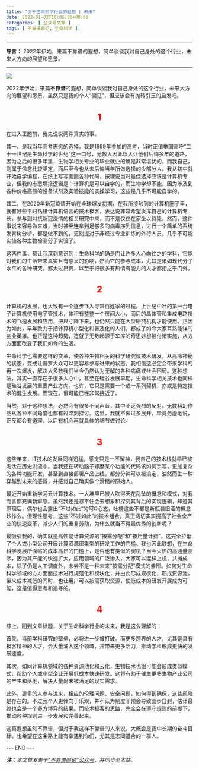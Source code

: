 ```yaml
---
title: "关于生命科学行业的遐想 | 未来"
date: 2022-01-02T16:06:00+08:00
categories: [ 公众号文章 ]
tags: [ 不靠谱颜论, 生命科学 ]
---
```


---

**导言：** 2022年伊始，来篇不靠谱的遐想，简单谈谈我对自己身处的这个行业，未来大方向的展望和愿景。

---

<img src="220102-cover.jpg" style="max-width:400px"/>

2022年伊始，来篇**不靠谱**的遐想，简单谈谈我对自己身处的这个行业，未来大方向的展望和愿景。虽然只是我的个人“偏见”，但应该会有抛砖引玉的启发吧。

<h2 style="text-align:center;color:red;font-size:24px">1</h2>

在进入正题前，我先说说两件真实的事。

其一，是我当年高考志愿的选择。我是1999年参加的高考，当时正值举国高呼“二十一世纪是生命科学的世纪”这一口号，无数人因此误入让他们后悔多年的道路，因为之后的很多年里，生物学相关专业的毕业就业的确是非常堪忧的。而我自己，则属于信念比较坚定，而后至今也从未后悔当年所做选择的少部分人。我从初中就开始自学编程，在纸上写写画画各种代码，按理说当时最佳选择应该是计算机专业，但我的志愿填报逻辑是：计算机是可以自学的，而生物学却不能，因为涉及到各种价格高昂的设备试剂及实验技能的实操学习，这些是几乎不可能自学的。

其二，在2020年新冠疫情开始在全球爆发初期，在我所接触到的计算机圈子里，就有好些平时钻研计算机语言的技术极客，表达说非常希望发挥自己的计算机专长，参与到对抗新冠疫情的相关研究中来，而不是仅仅在家坐以待毙。然而，这件事说来容易做来难，当时甚至连拿到足够多的病毒序列信息，进行一个简单的系统发育树分析，都是做不到的，更别提对于非经过专业训练的外行人员，几乎不可能实操各种生物检测分子实验了。

这两件事，都让我深刻意识到：生命科学的确是门让许多人心向往之的学科，它能对我们的生活带来真实且有意义的影响，然而它的参与成本，尤其是诸如现代分子水平的各种研究，都太过昂贵，以至于把很多有热情有能力的人才都拒之于门外。

<h2 style="text-align:center;color:red;font-size:24px">2</h2>

计算机的发展，也大致有一个逐步飞入寻常百姓家的过程。上世纪中叶的第一台电子计算机使用电子管技术，体积有整整一个房间大小，而后的晶体管和集成电路技术的飞速发展和应用，把尺寸降下来，也仍然只能在大型研究机构才能使用。正因为如此，早年致力于把计算机小型化和普及化的人们，都成了如今大家耳熟能详的创业英雄。也正是这种趋势，造就了无数起源于车库的奇思妙想被付诸实施，从方方面面改变了我们如今的生活。

生命科学也需要这样的变革，使各种生物相关的科学研究或技术研发，从高冷神秘的状态，变成让普罗大众可以更容易参与进来的状态。我相信这必定会带来学科的再一次爆发，解决大多数我们当今仍然认为无解的各种病痛或社会困局。这种想法，其实一直存在于很多人心中，甚至在硅谷发展早期，生命科学相关技术也同样是硅谷发展的重要产业方向。也许，它只是需要一个或一系列契机，亦或是特定技术的诞生发展。而现在，很可能已经非常接近了。

当然，对于这种想法，必然会有很多不同声音，其中不乏强烈的反对。无数科幻作品从各种不同角度也都有过深刻探讨。这里，我就不做过多展开，毕竟务虚地说，正反都会有道理。以后有机会再就具体的细节做讨论。

<h2 style="text-align:center;color:red;font-size:24px">3</h2>

这些年来，IT技术的发展同样迅猛。感觉只是一不留神，我自己的技术栈就早已被淘汰在历史洪流中。当我还在转动脑子琢磨某个功能的代码该如何手写，更加复杂的各种功能开发，甚至到直接部署产品上线，都分分钟可以被搞定，油然而生一种穿越到未来的感觉，并感觉自己确实像个滑稽的原始人。

最近开始重新学习云计算技术。一大堆早已被人吹得天花乱坠的概念和模式，对我而言都充满新鲜感。虽然我还是忍不住会去想象和探究其背后的实现逻辑，知道其原理后，偶尔也会露出“不过如此”的阿Q心态，吐槽这些不都是新瓶装旧酒的概念炒作么。但理性思考，这些“不过如此”的技术组合，真正切切实实提高了社会全产业的快速变革，减少人们的重复劳动，为什么就当不得最优秀的创新呢？

最吸引我的，确实就是高性能计算资源的“按需分配”和“按用量计费”。这完全拉低了个人或小型公司开展计算资源密集型的研发工作的门槛。我也因此联想，在生命科学发展所面临的成本高昂的门槛上，是否也有类似的契机？当今火热的高通量测序，因为其产能的快速扩大，应用领域的广泛渗入，大家可以混样上机，共摊成本，除了仍是人工调度外，未尝不是一种未来“按需分配”模式的雏形。如何对生命科学领域的方方面面技术进行规范化和模块化，并由此形成规模化，形成资源池，带来成本减低的同时，也让用户可以按需获取资源，使低成本的研发开展成为可能，这是值得思考和追寻的。

<h2 style="text-align:center;color:red;font-size:24px">4</h2>

综上，回到文章标题，关于生命科学行业的未来，我是这么理解的：

首先，当前学科研究的壁垒，必将进一步被打破。而更多跨界的人才，尤其是具有极客精神的人才，会大量涌入这个领域，并带来更多活力，推动学科形成更快的发展速度。

其次，如同计算机领域的各种资源池化和云化，生物技术也很可能会形成类似模式，帮助个人或小型企业开展低成本快速研发。这将有助于催生更多生物产业公司的产生和落地，解决大量尚未被满足的现实需求。

此外，更多的人参与进来，相应的伦理问题、安全问题，如何得到确保，这些风险是存在的。不过我个人更倾向于乐观，并不认为制度干预会导致固步自封，估计最终也会是一个多方博弈的结果。而技术极客的思路，完全会在遵守规则的前提下，推动各种规则进一步发展和完善起来。

这篇遐想虽然不靠谱，但对于我这样不靠谱的人来说，大概会是我中长期的奋斗目标。也希望在这条路上能有幸遇到你们，尤其是志同道合的一群人。

<div class="p-5 text-center">--- END ---</div>

<i><b>注：</b>本文首发表于[“不靠谱颜论”公众号](https://mp.weixin.qq.com/s/Sj1I35JL1vo-qO2IWBD8fw)，并同步至本站。</i>
